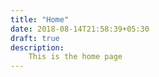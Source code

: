 ```yaml
---
title: "Home"
date: 2018-08-14T21:58:39+05:30
draft: true
description:
    This is the home page
---
```


